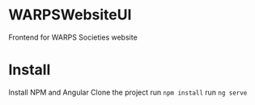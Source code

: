 # WARPSWebsiteUI
Frontend for WARPS Societies website

# Install
Install NPM and Angular
Clone the project
run `npm install`
run `ng serve`
